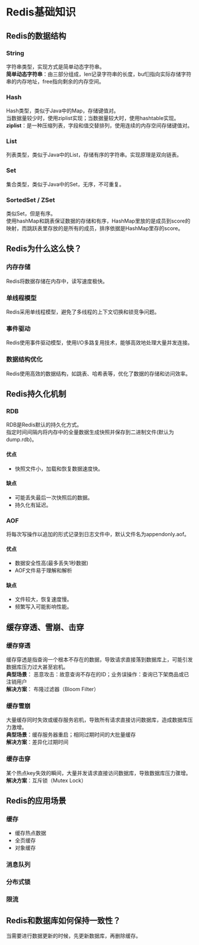 # Redis基础知识

## Redis的数据结构
### String
字符串类型，实现方式是简单动态字符串。  
**简单动态字符串**：由三部分组成，len记录字符串的长度，buf[]指向实际存储字符串的内存地址，free指向剩余的内存空间。
### Hash
Hash类型，类似于Java中的Map，存储键值对。  
当数据量较少时，使用ziplist实现；当数据量较大时，使用hashtable实现。  
**ziplist**：是一种压缩列表，字段和值交替排列，使用连续的内存空间存储键值对。
### List
列表类型，类似于Java中的List，存储有序的字符串。实现原理是双向链表。
### Set
集合类型，类似于Java中的Set，无序，不可重复。
### SortedSet / ZSet
类似Set，但是有序。  
使用hashMap和跳表保证数据的存储和有序，HashMap里放的是成员到score的映射，而跳跃表里存放的是所有的成员，排序依据是HashMap里存的score。

## Redis为什么这么快？
### 内存存储
Redis将数据存储在内存中，读写速度极快。
### 单线程模型
Redis采用单线程模型，避免了多线程的上下文切换和锁竞争问题。
### 事件驱动
Redis使用事件驱动模型，使用I/O多路复用技术，能够高效地处理大量并发连接。
### 数据结构优化
Redis使用高效的数据结构，如跳表、哈希表等，优化了数据的存储和访问效率。

## Redis持久化机制
### RDB
RDB是Redis默认的持久化方式。  
指定时间间隔内将内存中的全量数据生成快照并保存到二进制文件(默认为dump.rdb)。
#### 优点
- 快照文件小，加载和恢复数据速度快。
#### 缺点
- 可能丢失最后一次快照后的数据。
- 持久化有延迟。
### AOF
将每次写操作以追加的形式记录到日志文件中，默认文件名为appendonly.aof。
#### 优点
- 数据安全性高(最多丢失1秒数据)
- AOF文件易于理解和解析
#### 缺点
- 文件较大，恢复速度慢。
- 频繁写入可能影响性能。

## 缓存穿透、雪崩、击穿
### 缓存穿透
缓存穿透是指查询一个根本不存在的数据，导致请求直接落到数据库上，可能引发数据库压力过大甚至宕机。  
   **典型场景**： 恶意攻击：故意查询不存在的ID；业务误操作：查询已下架商品或已注销用户  
   **解决方案**： 布隆过滤器（Bloom Filter）
### 缓存雪崩
   大量缓存同时失效或缓存服务宕机，导致所有请求直接访问数据库，造成数据库压力激增。  
   **典型场景**：缓存服务器重启；相同过期时间的大批量缓存  
   **解决方案**：差异化过期时间
### 缓存击穿
   某个热点key失效的瞬间，大量并发请求直接访问数据库，导致数据库压力骤增。  
   **解决方案**：互斥锁（Mutex Lock）

## Redis的应用场景
### 缓存
- 缓存热点数据
- 全页缓存
- 对象缓存
### 消息队列
### 分布式锁
### 限流

## Redis和数据库如何保持一致性？
当需要进行数据更新的时候，先更新数据库，再删除缓存。